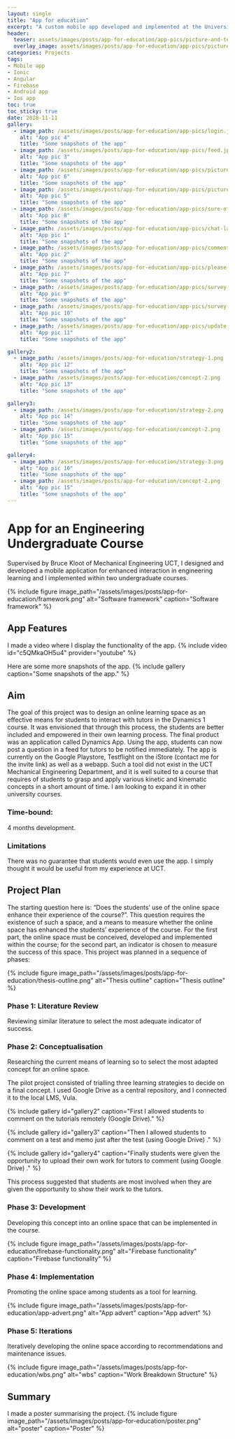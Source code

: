 ```yaml
---
layout: single
title: "App for education"
excerpt: "A custom mobile app developed and implemented at the University of Cape Town."
header:
  teaser: assets/images/posts/app-for-education/app-pics/picture-and-text.jpeg
  overlay_image: assets/images/posts/app-for-education/app-pics/picture-and-text.jpeg
categories: Projects
tags:
- Mobile app
- Ionic
- Angular
- Firebase
- Android app
- Ios app
toc: true
toc_sticky: true
date: 2018-11-11
gallery:
  - image_path: /assets/images/posts/app-for-education/app-pics/login.jpeg
    alt: "App pic 4"
    title: "Some snapshots of the app"
  - image_path: /assets/images/posts/app-for-education/app-pics/feed.jpeg
    alt: "App pic 3"
    title: "Some snapshots of the app"
  - image_path: /assets/images/posts/app-for-education/app-pics/picture-and-text.jpeg
    alt: "App pic 6"
    title: "Some snapshots of the app"
  - image_path: /assets/images/posts/app-for-education/app-pics/picture-and-expanded-text.jpeg
    alt: "App pic 5"
    title: "Some snapshots of the app"
  - image_path: /assets/images/posts/app-for-education/app-pics/sure-of-post.jpeg
    alt: "App pic 8"
    title: "Some snapshots of the app"
  - image_path: /assets/images/posts/app-for-education/app-pics/chat-layout.jpeg
    alt: "App pic 1"
    title: "Some snapshots of the app"
  - image_path: /assets/images/posts/app-for-education/app-pics/comment-with-pic.jpeg
    alt: "App pic 2"
    title: "Some snapshots of the app"
  - image_path: /assets/images/posts/app-for-education/app-pics/please-add-text.jpeg
    alt: "App pic 7"
    title: "Some snapshots of the app"
  - image_path: /assets/images/posts/app-for-education/app-pics/survey-link.jpeg
    alt: "App pic 9"
    title: "Some snapshots of the app"
  - image_path: /assets/images/posts/app-for-education/app-pics/survey-options.jpeg
    alt: "App pic 10"
    title: "Some snapshots of the app"
  - image_path: /assets/images/posts/app-for-education/app-pics/update.jpeg
    alt: "App pic 11"
    title: "Some snapshots of the app"

gallery2:
  - image_path: /assets/images/posts/app-for-education/strategy-1.png
    alt: "App pic 12"
    title: "Some snapshots of the app"
  - image_path: /assets/images/posts/app-for-education/concept-2.png
    alt: "App pic 13"
    title: "Some snapshots of the app"

gallery3:
  - image_path: /assets/images/posts/app-for-education/strategy-2.png
    alt: "App pic 14"
    title: "Some snapshots of the app"
  - image_path: /assets/images/posts/app-for-education/concept-2.png
    alt: "App pic 15"
    title: "Some snapshots of the app"

gallery4:
  - image_path: /assets/images/posts/app-for-education/strategy-3.png
    alt: "App pic 16"
    title: "Some snapshots of the app"
  - image_path: /assets/images/posts/app-for-education/concept-2.png
    alt: "App pic 15"
    title: "Some snapshots of the app"
---
```


# App for an Engineering Undergraduate Course

Supervised by Bruce Kloot of Mechanical Engineering UCT, I designed and developed a mobile application for enhanced interaction in engineering learning and I implemented within two undergraduate courses.

{%
include figure
image_path="/assets/images/posts/app-for-education/framework.png"
alt="Software framework"
caption="Software framework"
%}

## App Features

I made a video where I display the functionality of the app.
{% include video id="c5QMkaOH5u4" provider="youtube" %}

Here are some more snapshots of the app.
{% include gallery caption="Some snapshots of the app." %}

## Aim
The goal of this project was to design an online learning space as an effective means for students to interact with tutors in the Dynamics 1 course. It was envisioned that through this process, the students are better included and empowered in their own learning process. The final product was an application called Dynamics App. Using the app, students can now post a question in a feed for tutors to be notified immediately. The app is currently on the Google Playstore, Testflight on the iStore (contact me for the invite link) as well as a webapp. Such a tool did not exist in the UCT Mechanical Engineering Department, and it is well suited to a course that requires of students to grasp and apply various kinetic and kinematic concepts in a short amount of time. I am looking to expand it in other university courses.

### Time-bound:
4 months development.

### Limitations
There was no guarantee that students would even use the app. I simply thought it would be useful from my experience at UCT.


## Project Plan
The starting question here is: “Does the students’ use of the online space enhance their experience of the course?”. This question requires the existence of such a space, and a means to measure whether the online space has enhanced the students’ experience of the course. For the first part, the online space must be conceived, developed and implemented within the course; for the second part, an indicator is chosen to measure the success of this space.
This project was planned in a sequence of phases:

{%
include figure
image_path="/assets/images/posts/app-for-education/thesis-outline.png"
alt="Thesis outline"
caption="Thesis outline"
%}  

### Phase 1: Literature Review                                                        
Reviewing similar literature to select the most adequate indicator of success.

### Phase 2: Conceptualisation   
Researching the current means of learning so to select the most adapted concept for an online space.

The pilot project consisted of trialling three learning strategies to decide on a final concept.
I used Google Drive as a central repository, and I connected it to the local LMS, Vula.

{% include gallery id="gallery2" caption="First I allowed students to comment on the tutorials remotely (Google Drive)." %}

{% include gallery id="gallery3" caption="Then I allowed students to comment on a test and memo just after the test (using Google Drive) ." %}

{% include gallery id="gallery4" caption="Finally students were given the opportunity to upload their own work for tutors to comment (using Google Drive) ." %}

This process suggested that students are most involved when they are given the opportunity to show their work to the tutors.

### Phase 3: Development   
Developing this concept into an online space that can be implemented in the course.

{%
include figure
image_path="/assets/images/posts/app-for-education/firebase-functionality.png"
alt="Firebase functionality"
caption="Firebase functionality"
%}

### Phase 4: Implementation   
Promoting the online space among students as a tool for learning.

{%
include figure
image_path="/assets/images/posts/app-for-education/app-advert.png"
alt="App advert"
caption="App advert"
%}

### Phase 5: Iterations   
Iteratively developing the online space according to recommendations and maintenance issues.

{%
include figure
image_path="/assets/images/posts/app-for-education/wbs.png"
alt="wbs"
caption="Work Breakdown Structure"
%}

## Summary
I made a poster summarising the project.
{%
include figure
image_path="/assets/images/posts/app-for-education/poster.png"
alt="poster"
caption="Poster"
%}
